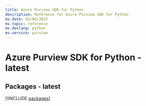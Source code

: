 ```yaml
---
title: Azure Purview SDK for Python
description: Reference for Azure Purview SDK for Python
ms.date: 02/06/2025
ms.topic: reference
ms.devlang: python
ms.service: purview
---
```

# Azure Purview SDK for Python - latest
## Packages - latest
[!INCLUDE [packages](purview-index.md)]